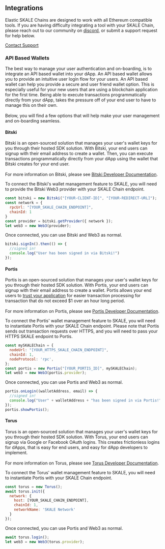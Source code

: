 ## Integrations

Elastic SKALE Chains are designed to work with all Ethereum compatible tools. If you are having difficulty integrating a tool with your SKALE Chain, please reach out to our community on  [discord](http://skale.chat/), or submit a support request for help below.  

[Contact Support](https://skalelabs.typeform.com/to/pSu895)

### API Based Wallets

The best way to manage your user authentication and on-boarding, is to integrate an API based wallet into your dApp. An API based wallet allows you to provide an intuitive user login flow for your users. An API based wallet can help you provide a secure and user friend wallet option. This is especially useful for your new users that are using a blockchain application for the first time. Being able to execute transactions programmatically directly from your dApp, takes the pressure off of your end user to have to manage this on their own.  
‍  
Below, you will find a few options that will help make your user management and on-boarding seamless.  

#### **Bitski**

Bitski is an open-sourced solution that manages your user's wallet keys for you through their hosted SDK solution. With Bitski, your end users can signup with their email address to create a wallet. Then, you can execute transactions programmatically directly from your dApp using the wallet that Bitski creates for your end user.  
‍  
For more information on Bitski, please see  [Bitski Developer Documentation](https://docs.bitski.com/).  

To connect the Bitski's wallet management feature to SKALE, you will need to provide the Bitski Web3 provider with your SKALE Chain endpoint.  

```javascript
const bitski = new Bitski("[YOUR-CLIENT-ID]", "[YOUR-REDIRECT-URL]");
const network = {
  rpcUrl: "[YOUR_SKALE_CHAIN_ENDPOINT]",
  chainId: 1
}
const provider = bitski.getProvider({ network });
let web3 = new Web3(provider);

```

Once connected, you can use Bitski and Web3 as normal.  

```javascript
bitski.signIn().then(() => {
  //signed in!
  console.log("User has been signed in via Bitski!")
});

```

#### **Portis**

Portis is an open-sourced solution that manages your user's wallet keys for you through their hosted SDK solution. With Portis, your end users can signup with their email address to create a wallet. Portis allows your end users to  [trust your application](https://docs.portis.io/#/trust-this-app)  for easier transaction processing for transaction that do not exceed $1 over an hour long period.  
‍  
For more information on Portis, please see  [Portis Developer Documentation](https://docs.portis.io/).  

To connect the Portis' wallet management feature to SKALE, you will need to instantiate Portis with your SKALE Chain endpoint. Please note that Portis sends out transaction requests over HTTPS, and you will need to pass your HTTPS SKALE endpoint to Portis.  

```javascript
const mySKALEChain = {
  nodeUrl: "[YOUR_HTTPS_SKALE_CHAIN_ENDPOINT]",
  chainId: 1,
  nodeProtocol: 'rpc',
};
const portis = new Portis("[YOUR_PORTIS_ID]", mySKALEChain);
let web3 = new Web3(portis.provider);

```

Once connected, you can use Portis and Web3 as normal.  

```javascript
portis.onLogin((walletAddress, email) => {
  //signed in!
  console.log("User" + walletAddress + "has been signed in via Portis!")
});
portis.showPortis();

```

#### **Torus**

Torus is an open-sourced solution that manages your user's wallet keys for you through their hosted SDK solution. With Torus, your end users can signup via Google or Facebook OAuth logins. This creates frictionless logins for dApps, that is easy for end users, and easy for dApp developers to implement.  
‍  
For more information on Torus, please see  [Torus Developer Documentation](https://docs.tor.us/).  

To connect the Torus' wallet management feature to SKALE, you will need to instantiate Portis with your SKALE Chain endpoint.  

```javascript
const torus = new Torus();
await torus.init({
  network: {
    host: [YOUR_SKALE_CHAIN_ENDPOINT],
    chainId: 1,
    networkName: 'SKALE Network'
  }
});

```

Once connected, you can use Portis and Web3 as normal.  

```javascript
await torus.login();
let web3 = new Web3(torus.provider);

```
